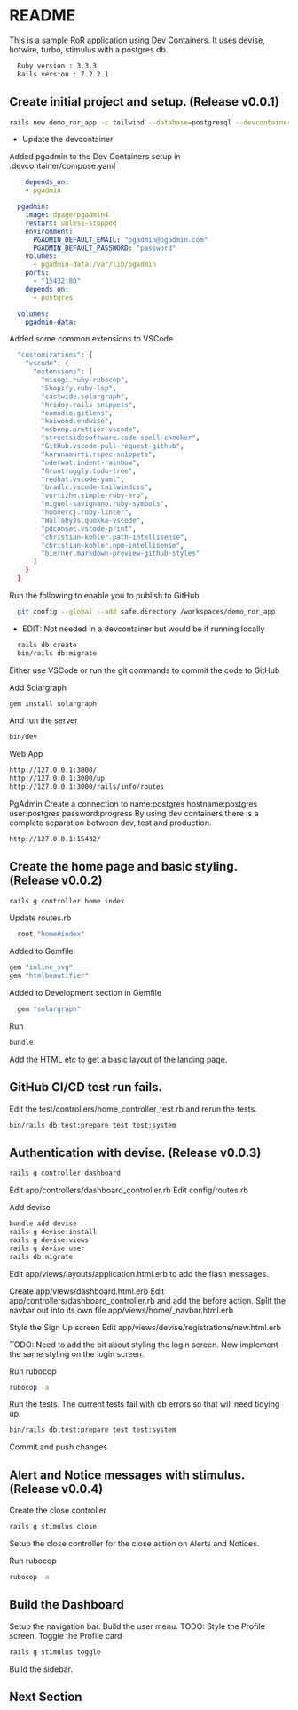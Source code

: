# README

This is a sample RoR application using Dev Containers.
It uses devise, hotwire, turbo, stimulus with a postgres db.

```bash
  Ruby version : 3.3.3
  Rails version : 7.2.2.1
```

## Create initial project and setup.  (Release v0.0.1)

```bash
rails new demo_ror_app -c tailwind --database=postgresql --devcontainer
```

* Update the devcontainer

Added pgadmin to the Dev Containers setup in .devcontainer/compose.yaml

```yaml
    depends_on:
    - pgadmin

  pgadmin:
    image: dpage/pgadmin4
    restart: unless-stopped
    environment:
      PGADMIN_DEFAULT_EMAIL: "pgadmin@pgadmin.com"
      PGADMIN_DEFAULT_PASSWORD: "password"
    volumes:
      - pgadmin-data:/var/lib/pgadmin
    ports:
      - "15432:80"
    depends_on:
      - postgres

  volumes:
    pgadmin-data:
```

Added some common extensions to VSCode
```bash
  "customizations": {
    "vscode": {
      "extensions": [
        "misogi.ruby-rubocop",
        "Shopify.ruby-lsp",
        "castwide.solargraph",
        "hridoy.rails-snippets",
        "eamodio.gitlens",
        "kaiwood.endwise",
        "esbenp.prettier-vscode",
        "streetsidesoftware.code-spell-checker",
        "GitHub.vscode-pull-request-github",
        "karunamurti.rspec-snippets",
        "oderwat.indent-rainbow",
        "Gruntfuggly.todo-tree",
        "redhat.vscode-yaml",
        "bradlc.vscode-tailwindcss",
        "vortizhe.simple-ruby-erb",
        "miguel-savignano.ruby-symbols",
        "hoovercj.ruby-linter",
        "WallabyJs.quokka-vscode",
        "pdconsec.vscode-print",
        "christian-kohler.path-intellisense",
        "christian-kohler.npm-intellisense",
        "bierner.markdown-preview-github-styles"
      ]
    }
  }
```

Run the following to enable you to publish to GitHub

```bash
  git config --global --add safe.directory /workspaces/demo_ror_app
```

* EDIT: Not needed in a devcontainer but would be if running locally
```bash
  rails db:create
  bin/rails db:migrate
```

Either use VSCode or run the git commands to commit the code to GitHub

Add Solargraph
```bash
gem install solargraph
```

And run the server
```bash
bin/dev
```

Web App
```bash
http://127.0.0.1:3000/
http://127.0.0.1:3000/up
http://127.0.0.1:3000/rails/info/routes
```

PgAdmin
Create a connection to name:postgres hostname:postgres user:postgres password:progress
By using dev containers there is a complete separation between dev, test and production.
```bash
http://127.0.0.1:15432/
```

## Create the home page and basic styling. (Release v0.0.2)

```bash
rails g controller home index
```

Update routes.rb
```bash
  root "home#index"
```

Added to Gemfile
```bash
gem "inline_svg"
gem "htmlbeautifier"
```

Added to Development section in Gemfile
```bash
  gem "solargraph"
```

Run
```bash
bundle
```

Add the HTML etc to get a basic layout of the landing page.

## GitHub CI/CD test run fails.

Edit the test/controllers/home_controller_test.rb and rerun the tests.

```bash
bin/rails db:test:prepare test test:system
```

## Authentication with devise. (Release v0.0.3)

```bash
rails g controller dashboard
```

Edit app/controllers/dashboard_controller.rb
Edit config/routes.rb

Add devise
```bash
bundle add devise
rails g devise:install
rails g devise:views
rails g devise user
rails db:migrate
```

Edit app/views/layouts/application.html.erb to add the flash messages.

Create app/views/dashboard.html.erb
Edit app/controllers/dashboard_controller.rb and add the before action.
Split the navbar out into its own file app/views/home/_navbar.html.erb

Style the Sign Up screen
Edit app/views/devise/registrations/new.html.erb

TODO: Need to add the bit about styling the login screen.
Now implement the same styling on the login screen.

Run rubocop
```bash
rubocop -a
```

Run the tests.
The current tests fail with db errors so that will need tidying up.

```bash
bin/rails db:test:prepare test test:system
```

Commit and push changes

## Alert and Notice messages with stimulus. (Release v0.0.4)

Create the close controller
```bash
rails g stimulus close
```

Setup the close controller for the close action on Alerts and Notices.

Run rubocop
```bash
rubocop -a
```

## Build the Dashboard

Setup the navigation bar.
Build the user menu.
TODO: Style the Profile screen.
Toggle the Profile card

```bash
rails g stimulus toggle
```

Build the sidebar.






## Next Section

```bash
```
